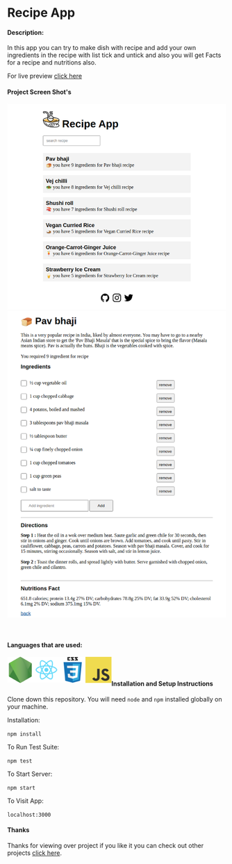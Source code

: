 
# Recipe App

#### Description:

In this app you can try to make dish with recipe and add your own ingredients in the recipe with list tick and untick and also you will get Facts for a recipe and nutritions also.

For live preview [click here][ralink]

#### Project Screen Shot's
![Recipe App SS](./screenshot/1.png)
![Recipe App SS](./screenshot/2.png)

<br/>

#### Languages that are used:
<img align="left" alt="NodeJS" width="60px" src="https://raw.githubusercontent.com/github/explore/80688e429a7d4ef2fca1e82350fe8e3517d3494d/topics/nodejs/nodejs.png" />
<img align="left" alt="ReactJS" width="60px" src="https://raw.githubusercontent.com/github/explore/80688e429a7d4ef2fca1e82350fe8e3517d3494d/topics/react/react.png" />
<img align="left" alt="CSS" width="60px" src="https://raw.githubusercontent.com/github/explore/80688e429a7d4ef2fca1e82350fe8e3517d3494d/topics/css/css.png" />
<img align="left" alt="Javascript" width="60px" src="https://raw.githubusercontent.com/github/explore/80688e429a7d4ef2fca1e82350fe8e3517d3494d/topics/javascript/javascript.png" />

<br/>
<br/>

#### Installation and Setup Instructions
Clone down this repository. You will need `node` and `npm` installed globally on your machine.  

Installation:

`npm install`  

To Run Test Suite:  

`npm test`  

To Start Server:

`npm start`  

To Visit App:

`localhost:3000`  

#### Thanks
Thanks for viewing over project if you like it you can check out other projects [click here](https://www.github.com/tashvikb).

[ralink]:https://recipe-app-tashvikb.herokuapp.com/
